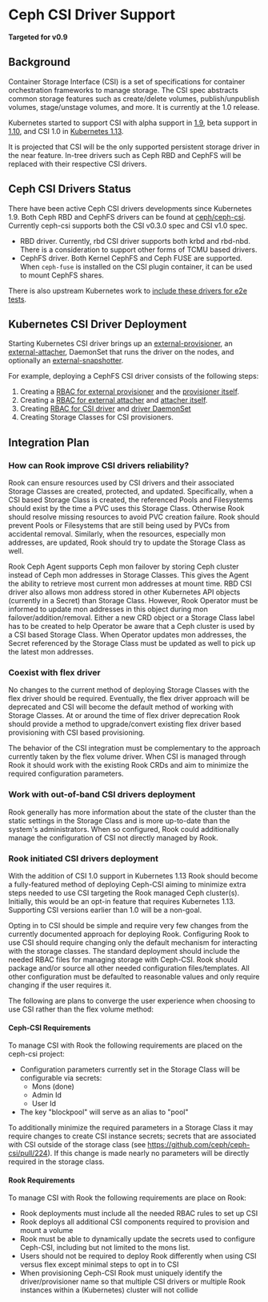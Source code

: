 # Ceph CSI Driver Support
**Targeted for v0.9**

## Background

Container Storage Interface (CSI) is a set of specifications for container
orchestration frameworks to manage storage. The CSI spec abstracts common
storage features such as create/delete volumes, publish/unpublish volumes,
stage/unstage volumes, and more. It is currently at the 1.0 release.

Kubernetes started to support CSI with alpha support in
[1.9](https://kubernetes.io/blog/2018/01/introducing-container-storage-interface/),
beta support in
[1.10](https://kubernetes.io/blog/2018/04/10/container-storage-interface-beta/),
and CSI 1.0 in [Kubernetes
1.13](https://kubernetes.io/blog/2018/12/03/kubernetes-1-13-release-announcement/).

It is projected that CSI will be the only supported persistent storage driver
in the near feature. In-tree drivers such as Ceph RBD and CephFS will be replaced with their respective CSI drivers.

## Ceph CSI Drivers Status

There have been active Ceph CSI drivers developments since Kubernetes 1.9.
Both Ceph RBD and CephFS drivers can be found at
[ceph/ceph-csi](https://github.com/ceph/ceph-csi). Currently ceph-csi
supports both the CSI v0.3.0 spec and CSI v1.0 spec.

* RBD driver. Currently, rbd CSI driver supports both krbd and rbd-nbd. There is a consideration to support other forms of TCMU based drivers.
* CephFS driver. Both Kernel CephFS and Ceph FUSE are supported. When `ceph-fuse` is installed on the CSI plugin container, it can be used to mount CephFS shares.

There is also upstream Kubernetes work to [include these drivers for e2e tests](https://github.com/kubernetes/kubernetes/pull/67088).

## Kubernetes CSI Driver Deployment

Starting Kubernetes CSI driver brings up an [external-provisioner](https://github.com/kubernetes-csi/external-provisioner), an [external-attacher](https://github.com/kubernetes-csi/external-attacher), DaemonSet that runs the driver on the nodes, and optionally an [external-snapshotter](https://github.com/kubernetes-csi/external-snapshotter).

For example, deploying a CephFS CSI driver consists of the following steps:
1. Creating a [RBAC for external provisioner](https://github.com/ceph/ceph-csi/blob/master/deploy/cephfs/kubernetes/csi-provisioner-rbac.yaml) and the [provisioner itself](https://github.com/ceph/ceph-csi/blob/master/deploy/cephfs/kubernetes/csi-cephfsplugin-provisioner.yaml).
2. Creating a [RBAC for external attacher](https://github.com/ceph/ceph-csi/blob/master/deploy/cephfs/kubernetes/csi-attacher-rbac.yaml) and [attacher itself](https://github.com/ceph/ceph-csi/blob/master/deploy/cephfs/kubernetes/csi-attacher-rbac.yaml).
3. Creating [RBAC for CSI driver](https://github.com/ceph/ceph-csi/blob/master/deploy/cephfs/kubernetes/csi-nodeplugin-rbac.yaml) and [driver DaemonSet](https://github.com/ceph/ceph-csi/blob/master/deploy/cephfs/kubernetes/csi-cephfsplugin.yaml)
4. Creating Storage Classes for CSI provisioners.

## Integration Plan

### How can Rook improve CSI drivers reliability?

Rook can ensure resources used by CSI drivers and their associated Storage Classes are created, protected, and updated. Specifically, when a CSI based Storage Class is created, the referenced Pools and Filesystems should exist by the time a PVC uses this Storage Class. Otherwise Rook should resolve missing resources to avoid PVC creation failure. Rook should prevent Pools or Filesystems that are still being used by PVCs from accidental removal. Similarly, when the resources, especially mon addresses, are updated, Rook should try to update the Storage Class as well.

Rook Ceph Agent supports Ceph mon failover by storing Ceph cluster instead of Ceph mon addresses in Storage Classes. This gives the Agent the ability to retrieve most current mon addresses at mount time. RBD CSI driver also allows mon address stored in other Kubernetes API objects (currently in a Secret) than Storage Class. However, Rook Operator must be informed to update mon addresses in this object during mon failover/addition/removal. Either a new CRD object or a Storage Class label has to be created to help Operator be aware that a Ceph cluster is used by a CSI based Storage Class. When Operator updates mon addresses, the Secret referenced by the Storage Class must be updated as well to pick up the latest mon addresses.

### Coexist with flex driver

No changes to the current method of deploying Storage Classes with the flex
driver should be required. Eventually, the flex driver approach will be
deprecated and CSI will become the default method of working with Storage
Classes. At or around the time of flex driver deprecation Rook should provide a
method to upgrade/convert existing flex driver based provisioning with CSI
based provisioning.

The behavior of the CSI integration must be complementary to the approach
currently taken by the flex volume driver. When CSI is managed through Rook it
should work with the existing Rook CRDs and aim to minimize the required
configuration parameters.


### Work with out-of-band CSI drivers deployment

Rook generally has more information about the state of the cluster than the
static settings in the Storage Class and is more up-to-date than the system's
administrators. When so configured, Rook could additionally manage the
configuration of CSI not directly managed by Rook.


### Rook initiated CSI drivers deployment

With the addition of CSI 1.0 support in Kubernetes 1.13 Rook should become a
fully-featured method of deploying Ceph-CSI aiming to minimize extra steps
needed to use CSI targeting the Rook managed Ceph cluster(s). Initially, this
would be an opt-in feature that requires Kubernetes 1.13. Supporting CSI
versions earlier than 1.0 will be a non-goal.

Opting in to CSI should be simple and require very few changes from the
currently documented approach for deploying Rook. Configuring Rook to use CSI
should require changing only the default mechanism for interacting with the
storage classes. The standard deployment should include the needed RBAC files
for managing storage with Ceph-CSI. Rook should package and/or source all other
needed configuration files/templates. All other configuration must be defaulted
to reasonable values and only require changing if the user requires it.

The following are plans to converge the user experience when choosing to use
CSI rather than the flex volume method:

#### Ceph-CSI Requirements

To manage CSI with Rook the following requirements are placed on the
ceph-csi project:
* Configuration parameters currently set in the Storage Class will be
  configurable via secrets:
  * Mons (done)
  * Admin Id
  * User Id
* The key "blockpool" will serve as an alias to "pool"

To additionally minimize the required parameters in a Storage Class
it may require changes to create CSI instance secrets; secrets
that are associated with CSI outside of the storage class (see https://github.com/ceph/ceph-csi/pull/224).
If this change is made nearly no parameters will be directly required in the
storage class.

#### Rook Requirements

To manage CSI with Rook the following requirements are place on Rook:
* Rook deployments must include all the needed RBAC rules to set up CSI
* Rook deploys all additional CSI components required to provision
  and mount a volume
* Rook must be able to dynamically update the secrets used to configure
  Ceph-CSI, including but not limited to the mons list.
* Users should not be required to deploy Rook differently when using
  CSI versus flex except minimal steps to opt in to CSI
* When provisioning Ceph-CSI Rook must uniquely identify the
  driver/provisioner name so that multiple CSI drivers or multiple Rook
  instances within a (Kubernetes) cluster will not collide
